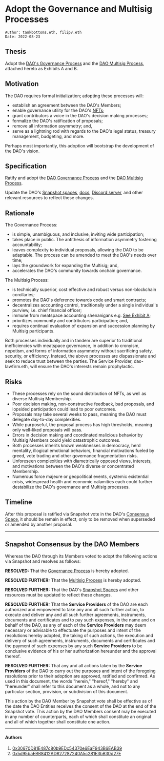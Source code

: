 # Adopt the Governance and Multisig Processes

```
Author: tankbottoms.eth, filipv.eth
Date: 2022-08-23
```

## Thesis

Adopt the [DAO's Governance Process](https://gov.move.xyz/dao/governance/process) and the [DAO Multisig Process](https://gov.move.xyz/dao/governance/multisig), attached hereto as Exhibits A and B.

## Motivation

The DAO requires formal initialization; adopting these processes will:

- establish an agreement between the DAO's Members;
- enable governance utility for the DAO's [NFTs](https://etherscan.io/token/0xdd407a053fa45172079916431d06e8e07f655042);
- grant contributors a voice in the DAO's decision making processes;
- formalize the DAO's ratification of proposals;
- remove all information asymmetry; and,
- serve as a lightning rod with regards to the DAO's legal status, treasury management, budgeting, and more.

Perhaps most importantly, this adoption will bootstrap the development of the DAO's vision.

## Specification

Ratify and adopt the [DAO Governance Process](https://gov.move.xyz/dao/governance/process) and the [DAO Multisig Process](https://gov.move.xyz/dao/governance/Multisig).

Update the DAO's [Snapshot spaces](https://snapshot.org/#/snapshot.movedao.eth), [docs](https://gov.move.xyz), [Discord server](https://discord.gg/movexyz), and other relevant resources to reflect these changes.

## Rationale

The Governance Process:

- is simple, unambiguous, and inclusive, inviting wide participation;
- takes place in public. The antithesis of information asymmetry fostering accountability;
- leaves complexity to individual proposals, allowing the DAO to be adaptable. The process can be amended to meet the DAO's needs over time;
- lays the groundwork for expanding the Multisig; and,
- accelerates the DAO's community towards onchain governance.

The Multisig Process:

- is technically superior, cost effective and robust versus non-blockchain corollaries;
- promotes the DAO's deference towards code and smart contracts;
- decentralizes accounting control, traditionally under a single individual's purview, i.e. chief financial officer;
- immune from meatspace accounting shenanigans e.g. [See Exhibit A](https://www.sec.gov/news/press-release/2022-114);
- prioritizes community and contributors participation; and,
- requires continual evaluation of expansion and succession planning by Multisig participants.

Both processes individually and in tandem are superior to traditional inefficiencies with meatspace governance, in addition to cronyism, nepotism, and forms of information asymmetry without sacrificing safety, security, or efficiency. Instead, the above processes are dispassionate and seek to reduce trust between the parties. The Service Provider, dao-lawfirm.eth, will ensure the DAO's interests remain prophylactic.

## Risks

- These processes rely on the sound distribution of NFTs, as well as diverse Multisig Membership.
- Poor decision making, non-constructive feedback, bad proposals, and lopsided participation could lead to poor outcomes.
- Proposals may take several weeks to pass, meaning the DAO must delegate day-to-day complexities.
- While purposeful, the proposal process has high thresholds, meaning only well-liked proposals will pass.
- Errors in decision making and coordinated malicious behavior by Multisig Members could yield catastrophic outcomes.
- Both processes inherits known weaknesses in democracy, herd mentality, illogical emotional behaviors, financial motivations fueled by greed, vote trading and other governance fragmentation risks.
- Unforeseen complexities with diametrically opposed views, interests, and motivations between the DAO's diverse or concentrated Membership.
- Numerous force majeure or geopolitical events, systemic existential crisis, widespread health and economic calamities each could further destabilize the DAO's governance and Multisig processes.

## Timeline

After this proposal is ratified via Snapshot vote in the DAO's [Consensus Space](https://snapshot.org/#/snapshot.movedao.eth), it should be remain in effect, only to be removed when superseded or amended by another proposal.

---

## Snapshot Consensus by the DAO Members

Whereas the DAO through its Members voted to adopt the following actions via Snapshot and resolves as follows:

**RESOLVED:** That the [Governance Process](https://gov.move.xyz/dao/governance/process) is hereby adopted.

**RESOLVED FURTHER:** That the [Multisig Process](https://gov.move.xyz/dao/governance/Multisig) is hereby adopted.

**RESOLVED FURTHER:** That the DAO's [Snapshot Spaces](https://snapshot.org/#/snapshot.movedao.eth) and other resources must be updated to reflect these changes.

**RESOLVED FURTHER:** That the **Service Providers** of the DAO are each authorized and empowered to take any and all such further action, to execute and deliver any and all such further agreements, instruments, documents and certificates and to pay such expenses, in the name and on behalf of the DAO, as any of each of the **Service Providers** may deem necessary or advisable to effectuate the purposes and intent of the resolutions hereby adopted, the taking of such actions, the execution and delivery of such agreements, instruments, documents and certificates and the payment of such expenses by any such **Service Providers** to be conclusive evidence of his or her authorization hereunder and the approval thereof.

**RESOLVED FURTHER:** That any and all actions taken by the **Service Providers** of the DAO to carry out the purposes and intent of the foregoing resolutions prior to their adoption are approved, ratified and confirmed. As used in this document, the words "herein," "hereof," "hereby" and "hereunder" shall refer to this document as a whole, and not to any particular section, provision, or subdivision of this document.

This action by the DAO Member by Snapshot vote shall be effective as of the date the DAO Entities receives the consent of the DAO at the end of the Snapshot vote. This action by the DAO Members consent may be executed in any number of counterparts, each of which shall constitute an original and all of which together shall constitute one action.

---

#### Authors

1. [0x30670D81E487c80b9EDc54370e6EaF943B6EAB39](https://etherscan.io/address/0x30670d81e487c80b9edc54370e6eaf943b6eab39)
2. [0x5d95baEBB8412AD827287240A5c281E3bB30d27E](https://etherscan.io/address/0x5d95baEBB8412AD827287240A5c281E3bB30d27E)
